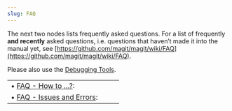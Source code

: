 ```yaml
---
slug: FAQ
---
```


The next two nodes lists frequently asked questions. For a list of frequently **and recently** asked questions, i.e. questions that haven’t made it into the manual yet, see [https://github.com/magit/magit/wiki/FAQ](https://github.com/magit/magit/wiki/FAQ).

Please also use the [Debugging Tools](Debugging-Tools).

|                                                           |    |    |
| :-------------------------------------------------------- | -- | :- |
| • [FAQ - How to …?](FAQ-_002d-How-to-_2026_003f):         |    |    |
| • [FAQ - Issues and Errors](FAQ-_002d-Issues-and-Errors): |    |    |
